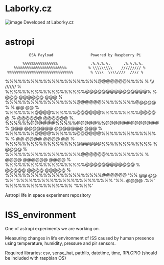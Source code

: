 # Laborky.cz
![image](https://user-images.githubusercontent.com/98588523/152417709-2008e586-28c6-4f2a-9e84-af8307ac01b9.png)
Developed at Laborky.cz

# astropi
               ESA Payload                 Powered by Raspberry Pi 

            %%%%%%%%%%%%%%%%               .%.%.%.%.      .%.%.%.%. 
        %%%%%%%%%%%%%%%%%%%%%%%%          % \\\\\\\\\    ///////// %
     %%%%%%%%%%%%%%%%%%%%%%%%%%%%%%        % \\\\  \\\\////  //// %
   %%%%%%%%%%%%%%%%%%%%%%@@@@@@@%%%%        % \\\\\\     /////// %
  %%%%%%%%%%%%%%%%%%%@@@@@@@@@@@@@@@%        % @@@  @@@@@@  @@@ %
 %%%%%%%%%%%%%%%%%@@@@@@%%%%%%%%@@@@@%      % @@              @@ %
 %%%%%%%@@@@%%%%%%@@@@@@%%%%%%%%%@@@@@    .%    @@@@@@  @@@@@@    %.
 %%%%%%@@@@@@%%%%%@@@@@%%@@@@@@@@@@@@@   % @@@ @@@@@@@  @@@@@@@ @@@ %
 %%%%%%%@@@@%%%%%%@@@@@@%%%%%%%%%%%%%%   % @@   @@@@      @@@@   @@ %
  %%%%%%%%%%%%%%%%%@@@@@@%%%%%%%%%%%%     %          @@@@          %
   %%%%%%%%%%%%%%%%%%@@@@@@%%%%%%%%%       % @@@@   @@@@@@   @@@@ %
    %%%%%%%%%%%%%%%%%%%@@@@@@@@@@@@         % @@@@@  @@@@  @@@@@ %
     %%%%%%%%%%%%%%%%%%%%%%%@@@@@@           '%% @@        @@ %%'
        %%%%%%%%%%%%%%%%%%%%%%%                 '%%. @@@@ .%%'
            %%%%%%%%%%%%%%%%                        '%%%%'


Astropi life in space experiment repository

# ISS_environment
One of astropi experiments we are working on.

Measuring changes in life environment of ISS caused by human presence using temperature, humidity, pressure and pir sensors.

Required libraries: csv, sense_hat, pathlib, datetime, time, RPi.GPIO
(should be included with raspbian OS)
